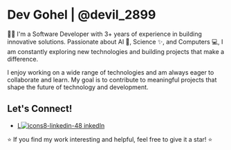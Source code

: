 # Dev Gohel | @devil_2899

   👨‍💻 I'm a Software Developer with 3+ years of experience in building innovative solutions. Passionate 
about AI 🤖, Science ✨, and Computers 💻, I am constantly exploring new technologies and building 
projects that make a difference.

I enjoy working on a wide range of technologies and am always eager to collaborate and learn. My goal is to 
contribute to meaningful projects that shape the future of technology and development.

## Let's Connect!
- [L![icons8-linkedin-48](https://github.com/user-attachments/assets/ce67f965-8a80-4cee-901f-7fe307d8db8a)
inkedIn](https://www.linkedin.com/in/dev-gohel-335a82217/?originalSubdomain=in)
  
⭐ If you find my work interesting and helpful, feel free to give it a star! ⭐


